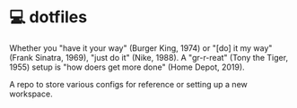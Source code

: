 # 💻 dotfiles

Whether you "have it your way" \(Burger King, 1974\) or "\[do\] it my way" \(Frank Sinatra, 1969\), "just do it" \(Nike, 1988\). A "gr-r-reat" (Tony the Tiger, 1955) setup is "how doers get more done" (Home Depot, 2019).

A repo to store various configs for reference or setting up a new workspace.